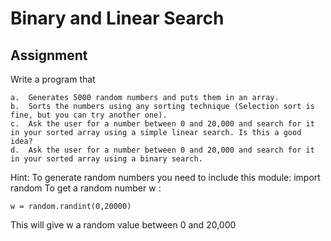 # Binary and Linear Search

## Assignment

Write a program that
```
a.	Generates 5000 random numbers and puts them in an array.
b.	Sorts the numbers using any sorting technique (Selection sort is fine, but you can try another one).  
c.	Ask the user for a number between 0 and 20,000 and search for it in your sorted array using a simple linear search. Is this a good idea?
d.	Ask the user for a number between 0 and 20,000 and search for it in your sorted array using a binary search.
```

Hint: To generate random numbers you need to include this module:
import random
To get a random number w :  

```
w = random.randint(0,20000) 
```

This will give w a random value between 0 and 20,000
